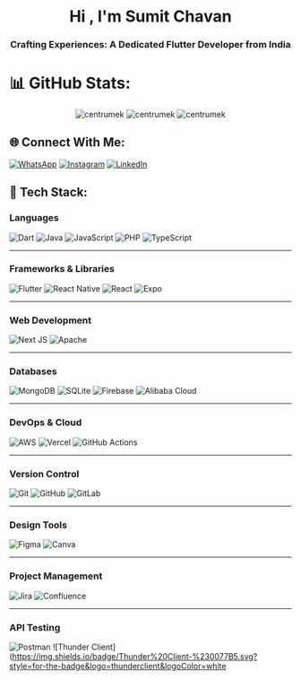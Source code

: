 <h1 align="center">Hi , I'm Sumit Chavan</h1>
<h3 align="center">Crafting Experiences: A Dedicated Flutter Developer from India</h3>

###


# 📊 GitHub Stats:
<div align="center">
  <img 
    src="https://github-readme-stats.vercel.app/api?username=sumitchavan8070&show_icons=true&count_private=true&theme=dark&hide_border=true&hide=issues,contribs&bg_color=00000000"
    alt="centrumek"
  />
  <img
    src="https://github-readme-stats.vercel.app/api/top-langs/?username=sumitchavan8070&layout=compact&hide_border=true&theme=dark&bg_color=00000000&langs_count=6&exclude_repo=air-statistic-app"
    alt="centrumek"
  />
  <img 
    src="https://github-readme-streak-stats.herokuapp.com?user=sumitchavan8070&theme=dark&hide_border=true&background=FFFFFF00"
    alt="centrumek"
  />
  <br/>
 
</div>


## 🌐 Connect With Me:
[![WhatsApp](https://img.shields.io/badge/WhatsApp-Contact-green?logo=whatsapp)](https://wa.me/918862071189) [![Instagram](https://img.shields.io/badge/Instagram-%23E4405F.svg?logo=Instagram&logoColor=white)](https://instagram.com/sumit__1529/) [![LinkedIn](https://img.shields.io/badge/LinkedIn-%230077B5.svg?logo=linkedin&logoColor=white)](https://linkedin.com/in/sumit-chavan8070/) 



## 🚀 Tech Stack: 

### **Languages**  
![Dart](https://img.shields.io/badge/dart-%230175C2.svg?style=for-the-badge&logo=dart&logoColor=white)  ![Java](https://img.shields.io/badge/java-%23ED8B00.svg?style=for-the-badge&logo=openjdk&logoColor=white)  ![JavaScript](https://img.shields.io/badge/javascript-%23323330.svg?style=for-the-badge&logo=javascript&logoColor=%23F7DF1E)  ![PHP](https://img.shields.io/badge/php-%23777BB4.svg?style=for-the-badge&logo=php&logoColor=white)  ![TypeScript](https://img.shields.io/badge/typescript-%23007ACC.svg?style=for-the-badge&logo=typescript&logoColor=white)  

---

### **Frameworks & Libraries**  
![Flutter](https://img.shields.io/badge/Flutter-%2302569B.svg?style=for-the-badge&logo=Flutter&logoColor=white)  ![React Native](https://img.shields.io/badge/react_native-%2320232a.svg?style=for-the-badge&logo=react&logoColor=%2361DAFB) ![React](https://img.shields.io/badge/react-%2320232a.svg?style=for-the-badge&logo=react&logoColor=%2361DAFB)  ![Expo](https://img.shields.io/badge/expo-1C1E24?style=for-the-badge&logo=expo&logoColor=#D04A37)  

---

### **Web Development**  
![Next JS](https://img.shields.io/badge/Next-black?style=for-the-badge&logo=next.js&logoColor=white)  ![Apache](https://img.shields.io/badge/apache-%23D42029.svg?style=for-the-badge&logo=apache&logoColor=white)  

---

### **Databases**  
![MongoDB](https://img.shields.io/badge/MongoDB-%234ea94b.svg?style=for-the-badge&logo=mongodb&logoColor=white)  ![SQLite](https://img.shields.io/badge/sqlite-%2307405e.svg?style=for-the-badge&logo=sqlite&logoColor=white)  ![Firebase](https://img.shields.io/badge/firebase-%23039BE5.svg?style=for-the-badge&logo=firebase)  ![Alibaba Cloud](https://img.shields.io/badge/AlibabaCloud-%23FF6701.svg?style=for-the-badge&logo=alibabacloud&logoColor=white)  

---

### **DevOps & Cloud**  
![AWS](https://img.shields.io/badge/AWS-%23FF9900.svg?style=for-the-badge&logo=amazon-aws&logoColor=white) ![Vercel](https://img.shields.io/badge/vercel-%23000000.svg?style=for-the-badge&logo=vercel&logoColor=white)  ![GitHub Actions](https://img.shields.io/badge/github%20actions-%232671E5.svg?style=for-the-badge&logo=githubactions&logoColor=white)  

---

### **Version Control**  
![Git](https://img.shields.io/badge/git-%23F05033.svg?style=for-the-badge&logo=git&logoColor=white)  ![GitHub](https://img.shields.io/badge/github-%23121011.svg?style=for-the-badge&logo=github&logoColor=white)  ![GitLab](https://img.shields.io/badge/gitlab-%23181717.svg?style=for-the-badge&logo=gitlab&logoColor=white)  

---

### **Design Tools**  
![Figma](https://img.shields.io/badge/figma-%23F24E1E.svg?style=for-the-badge&logo=figma&logoColor=white)  ![Canva](https://img.shields.io/badge/Canva-%2300C4CC.svg?style=for-the-badge&logo=Canva&logoColor=white)  

---

### **Project Management**  
![Jira](https://img.shields.io/badge/jira-%230A0FFF.svg?style=for-the-badge&logo=jira&logoColor=white)  ![Confluence](https://img.shields.io/badge/confluence-%23172BF4.svg?style=for-the-badge&logo=confluence&logoColor=white) 

---

### **API Testing**  
![Postman](https://img.shields.io/badge/Postman-FF6C37?style=for-the-badge&logo=postman&logoColor=white)  ![Thunder Client](https://img.shields.io/badge/Thunder%20Client-%230077B5.svg?style=for-the-badge&logo=thunderclient&logoColor=white
